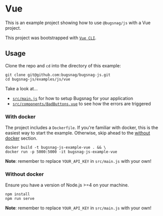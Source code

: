 # Vue

This is an example project showing how to use `@bugsnag/js` with a Vue project.

This project was bootstrapped with [`Vue CLI`](https://cli.vuejs.org/).

## Usage

Clone the repo and `cd` into the directory of this example:

```
git clone git@github.com:bugsnag/bugsnag-js.git
cd bugsnag-js/examples/js/vue
```
Take a look at…
- [`src/main.js`](src/main.js) for how to setup Bugsnag for your application
- [`src/components/BadButtons.vue`](src/components/BadButtons.vue) to see how the errors are triggered

### With docker

The project includes a `Dockerfile`. If you're familiar with docker, this is the easiest way to start the example. Otherwise, skip ahead to the [without docker](#without-docker) section.

```
docker build -t bugsnag-js-example-vue . && \
docker run -p 5000:5000 -it bugsnag-js-example-vue
```

__Note__: remember to replace `YOUR_API_KEY` in `src/main.js` with your own!

### Without docker

Ensure you have a version of Node.js >=4 on your machine.

```
npm install
npm run serve
```
__Note__: remember to replace `YOUR_API_KEY` in `src/main.js` with your own!
